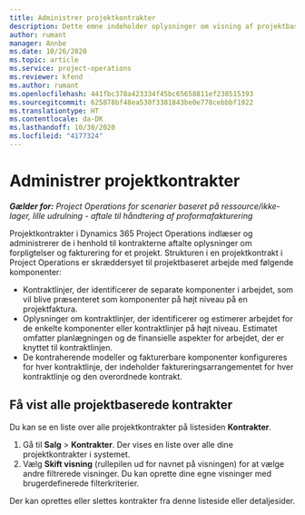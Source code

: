 ```yaml
---
title: Administrer projektkontrakter
description: Dette emne indeholder oplysninger om visning af projektbaserede kontrakter.
author: rumant
manager: Annbe
ms.date: 10/26/2020
ms.topic: article
ms.service: project-operations
ms.reviewer: kfend
ms.author: rumant
ms.openlocfilehash: 441fbc378a423334f45bc65658811ef238515393
ms.sourcegitcommit: 625878bf48ea530f3381843be0e778cebbbf1922
ms.translationtype: HT
ms.contentlocale: da-DK
ms.lasthandoff: 10/30/2020
ms.locfileid: "4177324"
---
```

# <a name="manage-project-contracts"></a>Administrer projektkontrakter

_**Gælder for:** Project Operations for scenarier baseret på ressource/ikke-lager, lille udrulning - aftale til håndtering af proformafakturering_

Projektkontrakter i Dynamics 365 Project Operations indlæser og administrerer de i henhold til kontrakterne aftalte oplysninger om forpligtelser og fakturering for et projekt. Strukturen i en projektkontrakt i Project Operations er skræddersyet til projektbaseret arbejde med følgende komponenter:

- Kontraktlinjer, der identificerer de separate komponenter i arbejdet, som vil blive præsenteret som komponenter på højt niveau på en projektfaktura.
- Oplysninger om kontraktlinjer, der identificerer og estimerer arbejdet for de enkelte komponenter eller kontraktlinjer på højt niveau. Estimatet omfatter planlægningen og de finansielle aspekter for arbejdet, der er knyttet til kontraktlinjen.
- De kontraherende modeller og fakturerbare komponenter konfigureres for hver kontraktlinje, der indeholder faktureringsarrangementet for hver kontraktlinje og den overordnede kontrakt.

## <a name="view-all-project-based-contracts"></a>Få vist alle projektbaserede kontrakter

Du kan se en liste over alle projektkontrakter på listesiden **Kontrakter**. 

1. Gå til **Salg** > **Kontrakter**. Der vises en liste over alle dine projektkontrakter i systemet. 
2. Vælg **Skift visning** (rullepilen ud for navnet på visningen) for at vælge andre filtrerede visninger. Du kan oprette dine egne visninger med brugerdefinerede filterkriterier.

Der kan oprettes eller slettes kontrakter fra denne listeside eller detaljesider.
